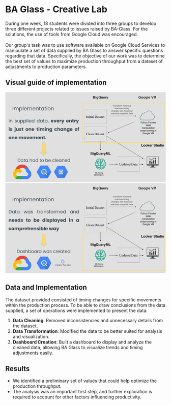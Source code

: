 # BA Glass - Creative Lab

During one week, 18 students were divided into three groups to develop three different projects related to issues raised by BA-Glass. For the solutions, the use of tools from Google Cloud was encouraged. </br></br>
Our group's task was to use software available on Google Cloud Services to manipulate a set of data supplied by BA Glass to answer specific questions regarding that data.
Specifically, the objective of our work was to determine the best set of values to maximize production throughput from a dataset of adjustments to production parameters.

## Visual guide of implementation

![alt text](https://github.com/rui-pedro-pires/BA-Glass-Hackathon/blob/main/BA%20Glass%20-%20Group%201.png)
![alt text](https://github.com/rui-pedro-pires/BA-Glass-Hackathon/blob/main/BA%20Glass%20-%20Group%201(1).png)

## Data and Implementation
The dataset provided consisted of timing changes for specific movements within the production process. To be able to draw conclusions from the data supplied, a set of operations were implemented to present the data:
1. **Data Cleaning**: Removed inconsistencies and unnecessary details from the dataset.
2. **Data Transformation**: Modified the data to be better suited for analysis and visualization.
3. **Dashboard Creation**: Built a dashboard to display and analyze the cleaned data, allowing BA Glass to visualize trends and timing adjustments easily.

## Results
- We identified a preliminary set of values that could help optimize the production throughput.
- The analysis was an important first step, and further exploration is required to account for other factors influencing productivity.

